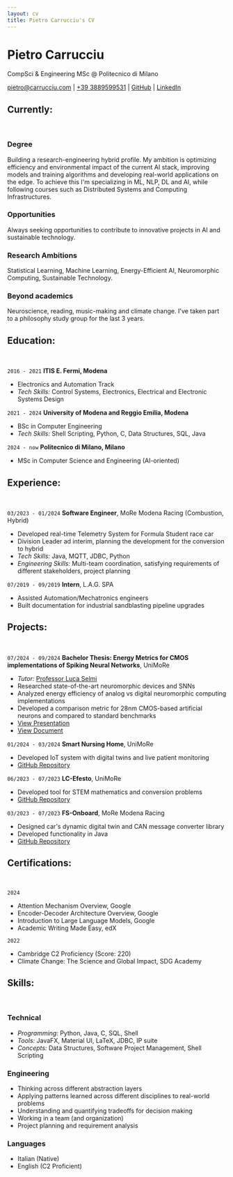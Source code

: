 ```yaml
---
layout: cv
title: Pietro Carrucciu's CV
---
```

# Pietro Carrucciu
CompSci & Engineering MSc @ Politecnico di Milano

<div id="webaddress">
<a href="mailto:pietro@carrucciu.com"><i class="fa-solid fa-envelope"></i> pietro@carrucciu.com</a>
| <a href="tel:3889599531"><i class="fa-solid fa-phone"></i> +39 3889599531</a>
| <a href="https://github.com/carruc"><i class="fa-brands fa-github"></i> GitHub</a>
| <a href="https://www.linkedin.com/in/pietro-carrucciu/"><i class="fa-brands fa-linkedin"></i> LinkedIn</a>
</div>

## Currently:
<br />

### Degree
Building a research-engineering hybrid profile. My ambition is optimizing efficiency and environmental impact of the current AI stack, improving models and training algorithms and developing real-world applications on the edge. To achieve this I'm specializing in ML, NLP, DL and AI, while following courses such as Distributed Systems and Computing Infrastructures.

### Opportunities

Always seeking opportunities to contribute to innovative projects in AI and sustainable technology.

### Research Ambitions

Statistical Learning, Machine Learning, Energy-Efficient AI, Neuromorphic Computing, Sustainable Technology.

### Beyond academics

Neuroscience, reading, music-making and climate change. I've taken part to a philosophy study group for the last 3 years. 


## Education:
<br />

`2016 - 2021`
__ITIS E. Fermi, Modena__

- Electronics and Automation Track
- _Tech Skills:_ Control Systems, Electronics, Electrical and Electronic Systems Design

`2021 - 2024`
__University of Modena and Reggio Emilia, Modena__

- BSc in Computer Engineering
- _Tech Skills:_ Shell Scripting, Python, C, Data Structures, SQL, Java

`2024 - now`
__Politecnico di Milano, Milano__

- MSc in Computer Science and Engineering (AI-oriented)


## Experience:
<br />

`03/2023 - 01/2024`
**Software Engineer**, MoRe Modena Racing (Combustion, Hybrid)
- Developed real-time Telemetry System for Formula Student race car
- Division Leader ad interim, planning the development for the conversion to hybrid
- _Tech Skills:_ Java, MQTT, JDBC, Python
- _Engineering Skills:_ Multi-team coordination, satisfying requirements of different stakeholders, project planning

`07/2019 - 09/2019`
**Intern**, L.A.G. SPA
- Assisted Automation/Mechatronics engineers
- Built documentation for industrial sandblasting pipeline upgrades


## Projects:
<br />

`07/2024 - 09/2024`
**Bachelor Thesis: Energy Metrics for CMOS implementations of Spiking Neural Networks**, UniMoRe
- _Tutor:_ [Professor Luca Selmi](https://personale.unimore.it/rubrica/dettaglio/lucaselmi001)
- Researched state-of-the-art neuromorphic devices and SNNs
- Analyzed energy efficiency of analog vs digital neuromorphic computing implementations
- Developed a comparison metric for 28nm CMOS-based artificial neurons and compared to standard benchmarks
- [View Presentation](https://view.genially.com/66ffa9a6d318e509bcca4a14/presentation-elaborato-carrucciu)
- [View Document](https://drive.google.com/file/d/1y4lTzv0ncLLCHTwa_eyr8F7lQBcDOzdL/view?usp=sharing)

`01/2024 - 03/2024`
**Smart Nursing Home**, UniMoRe
- Developed IoT system with digital twins and live patient monitoring
- [GitHub Repository](https://github.com/carruc/IIOTProject)

`06/2023 - 07/2023`
**LC-Efesto**, UniMoRe
- Developed tool for STEM mathematics and conversion problems
- [GitHub Repository](https://github.com/carruc/LCEfesto)

`03/2023 - 07/2023`
**FS-Onboard**, MoRe Modena Racing
- Designed car's dynamic digital twin and CAN message converter library
- Developed functionality in Java
- [GitHub Repository](https://github.com/carruc/FS_OnboardPC)


## Certifications:
<br />

`2024`
- Attention Mechanism Overview, Google
- Encoder-Decoder Architecture Overview, Google
- Introduction to Large Language Models, Google
- Academic Writing Made Easy, edX

`2022`
- Cambridge C2 Proficiency (Score: 220)
- Climate Change: The Science and Global Impact, SDG Academy


## Skills:
<br />

### Technical
- _Programming:_ Python, Java, C, SQL, Shell
- _Tools:_ JavaFX, Material UI, LaTeX, JDBC, IP suite
- _Concepts:_ Data Structures, Software Project Management, Shell Scripting

### Engineering
- Thinking across different abstraction layers
- Applying patterns learned across different disciplines to real-world problems
- Understanding and quantifying tradeoffs for decision making
- Working in a team (and organization)
- Project planning and requirement analysis

### Languages
- Italian (Native)
- English (C2 Proficient)

<!-- ### Footer

Last updated: May 2013 -->
